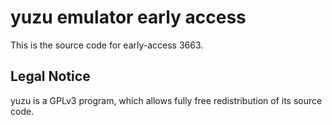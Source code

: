 yuzu emulator early access
=============

This is the source code for early-access 3663.

## Legal Notice

yuzu is a GPLv3 program, which allows fully free redistribution of its source code.